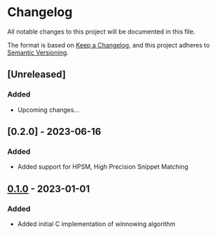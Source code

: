 # Changelog

All notable changes to this project will be documented in this file.

The format is based on [Keep a Changelog](https://keepachangelog.com/en/1.0.0/),
and this project adheres to [Semantic Versioning](https://semver.org/spec/v2.0.0.html).

## [Unreleased]
### Added
- Upcoming changes...

## [0.2.0] - 2023-06-16
### Added
- Added support for HPSM, High Precision Snippet Matching

## [0.1.0] - 2023-01-01
### Added
- Added initial C implementation of winnowing algorithm

[0.1.0]: https://github.com/scanoss/scanoss-winnowing.py/compare/v0.0.1...v0.1.0
[0.1.0]: https://github.com/scanoss/scanoss-winnowing.py/compare/v0.1.1...v0.2.0
